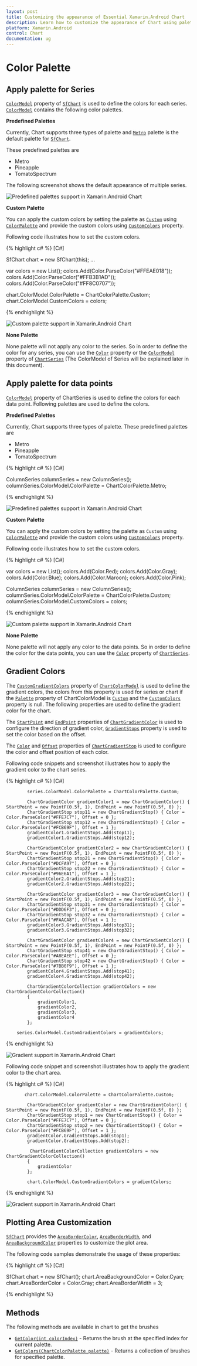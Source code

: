 ```yaml
---
layout: post
title: Customizing the appearance of Essential Xamarin.Android Chart
description: Learn how to customize the appearance of Chart using palettes.
platform: Xamarin.Android
control: Chart
documentation: ug
---
```


# Color Palette

## Apply palette for Series

[`ColorModel`](https://help.syncfusion.com/cr/xamarin-android/Com.Syncfusion.Charts.ChartBase.html#Com_Syncfusion_Charts_ChartBase_ColorModel) property of [`SfChart`](http://help.syncfusion.com/cr/xamarin-android/Com.Syncfusion.Charts.SfChart.html) is used to define the colors for each series. [`ColorModel`](https://help.syncfusion.com/cr/xamarin-android/Com.Syncfusion.Charts.ChartBase.html#Com_Syncfusion_Charts_ChartBase_ColorModel) contains the following color palettes.

**Predefined Palettes**

Currently, Chart supports three types of palette and [`Metro`](https://help.syncfusion.com/cr/xamarin-android/Com.Syncfusion.Charts.ChartColorPalette.html) palette is the default palette for [`SfChart`](https://help.syncfusion.com/cr/xamarin-android/Com.Syncfusion.Charts.SfChart.html).

These predefined palettes are

* Metro
* Pineapple
* TomatoSpectrum

 The following screenshot shows the default appearance of multiple series.

![Predefined palettes support in Xamarin.Android Chart](appearance_images/appearance_img1.png)

**Custom Palette**

You can apply the custom colors by setting the palette as [`Custom`](https://help.syncfusion.com/cr/xamarin-android/Com.Syncfusion.Charts.ChartColorPalette.html) using [`ColorPalette`](https://help.syncfusion.com/cr/xamarin-android/Com.Syncfusion.Charts.ChartColorModel.html#Com_Syncfusion_Charts_ChartColorModel_ColorPalette) and provide the custom colors using [`CustomColors`](https://help.syncfusion.com/cr/xamarin-android/Com.Syncfusion.Charts.ChartColorModel.html#Com_Syncfusion_Charts_ChartColorModel_CustomColors) property.

Following code illustrates how to set the custom colors.

{% highlight c# %} 
[C#]

SfChart chart = new SfChart(this);
...

var colors = new List<Color>();
colors.Add(Color.ParseColor("#FFEAE018"));
colors.Add(Color.ParseColor("#FFB3B1AD"));
colors.Add(Color.ParseColor("#FF8C0707"));

chart.ColorModel.ColorPalette = ChartColorPalette.Custom;
chart.ColorModel.CustomColors = colors;

{% endhighlight %}

![Custom palette support in Xamarin.Android Chart](appearance_images/appearance_img2.png)

**None Palette**

None palette will not apply any color to the series. So in order to define the color for any series, you can use the [`Color`](https://help.syncfusion.com/cr/xamarin-android/Com.Syncfusion.Charts.ChartSeries.html#Com_Syncfusion_Charts_ChartSeries_Color) property or the [`ColorModel`](https://help.syncfusion.com/cr/xamarin-android/Com.Syncfusion.Charts.ChartSeries.html#Com_Syncfusion_Charts_ChartSeries_ColorModel) property of [`ChartSeries`](https://help.syncfusion.com/cr/xamarin-android/Com.Syncfusion.Charts.ChartSeries.html) (The ColorModel of Series will be explained later in this document).

## Apply palette for data points

[`ColorModel`](https://help.syncfusion.com/cr/xamarin-android/Com.Syncfusion.Charts.ChartSeries.html#Com_Syncfusion_Charts_ChartSeries_ColorModel) property of ChartSeries is used to define the colors for each data point. Following palettes are used to define the colors.

**Predefined Palettes**

Currently, Chart supports three types of palette. These predefined palettes are

* Metro
* Pineapple
* TomatoSpectrum

{% highlight c# %} 
[C#]

ColumnSeries columnSeries = new ColumnSeries();
columnSeries.ColorModel.ColorPalette = ChartColorPalette.Metro;

{% endhighlight %}

![Predefined palettes support in Xamarin.Android Chart](appearance_images/appearance_img3.png)

**Custom Palette**

You can apply the custom colors by setting the palette as `Custom` using [`ColorPalette`](https://help.syncfusion.com/cr/xamarin-android/Com.Syncfusion.Charts.ChartColorModel.html#Com_Syncfusion_Charts_ChartColorModel_ColorPalette) and provide the custom colors using [`CustomColors`](https://help.syncfusion.com/cr/xamarin-android/Com.Syncfusion.Charts.ChartColorModel.html#Com_Syncfusion_Charts_ChartColorModel_CustomColors) property.

Following code illustrates how to set the custom colors.

{% highlight c# %} 
[C#]

var colors = new List<Color>();
colors.Add(Color.Red);
colors.Add(Color.Gray);
colors.Add(Color.Blue);
colors.Add(Color.Maroon);
colors.Add(Color.Pink);

ColumnSeries columnSeries = new ColumnSeries();
columnSeries.ColorModel.ColorPalette = ChartColorPalette.Custom;
columnSeries.ColorModel.CustomColors = colors;

{% endhighlight %}

![Custom palette support in Xamarin.Android Chart](appearance_images/appearance_img4.png)

**None Palette**

None palette will not apply any color to the data points. So in order to define the color for the data points, you can use the [`Color`](https://help.syncfusion.com/cr/xamarin-android/Com.Syncfusion.Charts.ChartSeries.html#Com_Syncfusion_Charts_ChartSeries_Color) property of [`ChartSeries`](https://help.syncfusion.com/cr/xamarin-android/Com.Syncfusion.Charts.ChartSeries.html).

## Gradient Colors

The [`CustomGradientColors`](https://help.syncfusion.com/cr/xamarin-android/Com.Syncfusion.Charts.ChartColorModel.html#Com_Syncfusion_Charts_ChartColorModel_CustomGradientColors) property of [`ChartColorModel`](https://help.syncfusion.com/cr/xamarin-android/Com.Syncfusion.Charts.ChartColorModel.html) is used to define the gradient colors, the colors from this property is used for series or chart if the [`Palette`](https://help.syncfusion.com/cr/xamarin-android/Com.Syncfusion.Charts.ChartColorModel.html#Com_Syncfusion_Charts_ChartColorModel_ColorPalette) property of ChartColorModel is [`Custom`](https://help.syncfusion.com/cr/xamarin-android/Com.Syncfusion.Charts.ChartColorPalette.html) and the [`CustomColors`](https://help.syncfusion.com/cr/xamarin-android/Com.Syncfusion.Charts.ChartColorModel.html#Com_Syncfusion_Charts_ChartColorModel_CustomColors) property is null. The following properties are used to define the gradient color for the chart.

The [`StartPoint`](https://help.syncfusion.com/cr/xamarin-android/Com.Syncfusion.Charts.ChartGradientColor.html#Com_Syncfusion_Charts_ChartGradientColor_StartPoint) and [`EndPoint`](https://help.syncfusion.com/cr/xamarin-android/Com.Syncfusion.Charts.ChartGradientColor.html#Com_Syncfusion_Charts_ChartGradientColor_EndPoint)  properties of [`ChartGradientColor`](https://help.syncfusion.com/cr/xamarin-android/Com.Syncfusion.Charts.ChartGradientColor.html) is used to configure the direction of gradient color, [`GradientStops`](https://help.syncfusion.com/cr/xamarin-android/Com.Syncfusion.Charts.ChartGradientColor.html#Com_Syncfusion_Charts_ChartGradientColor_GradientStops)  property is used to set the color based on the offset.

The [`Color`](https://help.syncfusion.com/cr/xamarin-android/Com.Syncfusion.Charts.ChartGradientStop.html#Com_Syncfusion_Charts_ChartGradientStop_Color) and [`Offset`](https://help.syncfusion.com/cr/xamarin-android/Com.Syncfusion.Charts.ChartGradientStop.html#Com_Syncfusion_Charts_ChartGradientStop_Offset) properties of [`ChartGradientStop`](https://help.syncfusion.com/cr/xamarin-android/Com.Syncfusion.Charts.ChartGradientStop.html) is used to configure the color and offset position of each color. 

Following code snippets and screenshot illustrates how to apply the gradient color to the chart series.

{% highlight c# %} 
[C#]

            series.ColorModel.ColorPalette = ChartColorPalette.Custom;

            ChartGradientColor gradientColor1 = new ChartGradientColor() { StartPoint = new PointF(0.5f, 1), EndPoint = new PointF(0.5f, 0) };
            ChartGradientStop stop11 = new ChartGradientStop() { Color = Color.ParseColor("#FFE7C7"), Offset = 0 };
            ChartGradientStop stop12 = new ChartGradientStop() { Color = Color.ParseColor("#FCB69F"), Offset = 1 };
            gradientColor1.GradientStops.Add(stop11);
            gradientColor1.GradientStops.Add(stop12);

            ChartGradientColor gradientColor2 = new ChartGradientColor() { StartPoint = new PointF(0.5f, 1), EndPoint = new PointF(0.5f, 0) };
            ChartGradientStop stop21 = new ChartGradientStop() { Color = Color.ParseColor("#DCFA97"), Offset = 0 };
            ChartGradientStop stop22 = new ChartGradientStop() { Color = Color.ParseColor("#96E6A1"), Offset = 1 };
            gradientColor2.GradientStops.Add(stop21);
            gradientColor2.GradientStops.Add(stop22);

            ChartGradientColor gradientColor3 = new ChartGradientColor() { StartPoint = new PointF(0.5f, 1), EndPoint = new PointF(0.5f, 0) };
            ChartGradientStop stop31 = new ChartGradientStop() { Color = Color.ParseColor("#DDD6F3"), Offset = 0 };
            ChartGradientStop stop32 = new ChartGradientStop() { Color = Color.ParseColor("#FAACA8"), Offset = 1 };
            gradientColor3.GradientStops.Add(stop31);
            gradientColor3.GradientStops.Add(stop32);

            ChartGradientColor gradientColor4 = new ChartGradientColor() { StartPoint = new PointF(0.5f, 1), EndPoint = new PointF(0.5f, 0) };
            ChartGradientStop stop41 = new ChartGradientStop() { Color = Color.ParseColor("#A8EAEE"), Offset = 0 };
            ChartGradientStop stop42 = new ChartGradientStop() { Color = Color.ParseColor("#7BB0F9"), Offset = 1 };
            gradientColor4.GradientStops.Add(stop41);
            gradientColor4.GradientStops.Add(stop42);

            ChartGradientColorCollection gradientColors = new ChartGradientColorCollection()
            {
                gradientColor1,
                gradientColor2,
                gradientColor3,
                gradientColor4
            };

        series.ColorModel.CustomGradientColors = gradientColors;

{% endhighlight %}

![Gradient support in Xamarin.Android Chart](appearance_images/gradient_series.png)

Following code snippet and screenshot illustrates how to apply the gradient color to the chart area.

{% highlight c# %} 
[C#]

           chart.ColorModel.ColorPalette = ChartColorPalette.Custom;

            ChartGradientColor gradientColor = new ChartGradientColor() { StartPoint = new PointF(0.5f, 1), EndPoint = new PointF(0.5f, 0) };
            ChartGradientStop stop1 = new ChartGradientStop() { Color = Color.ParseColor("#FFE7C7"), Offset = 0 };
            ChartGradientStop stop2 = new ChartGradientStop() { Color = Color.ParseColor("#FCB69F"), Offset = 1 };
            gradientColor.GradientStops.Add(stop1);
            gradientColor.GradientStops.Add(stop2);

             ChartGradientColorCollection gradientColors = new ChartGradientColorCollection()
            {
                gradientColor
            };

            chart.ColorModel.CustomGradientColors = gradientColors;

{% endhighlight %}

![Gradient support in Xamarin.Android Chart](appearance_images/gradient_chart.png)

## Plotting Area Customization

[`SfChart`](http://help.syncfusion.com/cr/xamarin-android/Com.Syncfusion.Charts.SfChart.html) provides the [`AreaBorderColor`](https://help.syncfusion.com/cr/xamarin-android/Com.Syncfusion.Charts.ChartBase.html#Com_Syncfusion_Charts_ChartBase_AreaBorderColor), [`AreaBorderWidth`](https://help.syncfusion.com/cr/xamarin-android/Com.Syncfusion.Charts.ChartBase.html#Com_Syncfusion_Charts_ChartBase_AreaBorderWidth), and [`AreaBackgroundColor`](https://help.syncfusion.com/cr/xamarin-android/Com.Syncfusion.Charts.ChartBase.html#Com_Syncfusion_Charts_ChartBase_AreaBackgroundColor) properties to customize the plot area.

The following code samples demonstrate the usage of these properties:

{% highlight c# %} 
[C#]

SfChart chart = new SfChart();
chart.AreaBackgroundColor = Color.Cyan;
chart.AreaBorderColor = Color.Gray;
chart.AreaBorderWidth = 3;

{% endhighlight %}

## Methods

The following methods are available in chart to get the brushes

* [`GetColor(int colorIndex)`](https://help.syncfusion.com/cr/xamarin-android/Com.Syncfusion.Charts.ChartColorModel.html#Com_Syncfusion_Charts_ChartColorModel_GetColor_System_Int32_) - Returns the brush at the specified index for current palette.
* [`GetColors(ChartColorPalette palette)`](https://help.syncfusion.com/cr/xamarin-android/Com.Syncfusion.Charts.ChartColorModel.html#Com_Syncfusion_Charts_ChartColorModel_GetColors_Com_Syncfusion_Charts_ChartColorPalette_) - Returns a collection of brushes for specified palette.

